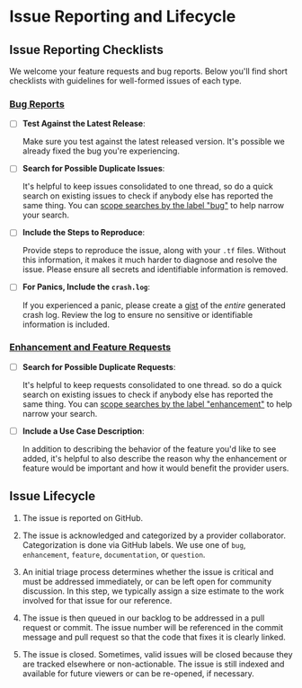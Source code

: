 # Issue Reporting and Lifecycle

## Issue Reporting Checklists

We welcome your feature requests and bug reports. Below you'll find short checklists with guidelines for well-formed issues of each type.

### [Bug Reports](https://github.com/kube-cloud/terraform-provider-vsphere/issues/new/choose)

- [ ] __Test Against the Latest Release__: 

    Make sure you test against the latest released version. It's possible we already fixed the bug you're experiencing.

- [ ] __Search for Possible Duplicate Issues__: 

    It's helpful to keep issues consolidated to one thread, so do a quick search on existing issues to check if anybody else has reported the same thing. You can [scope searches by the label "bug"](https://github.com/kube-cloud/terraform-provider-vsphere/issues?q=is%3Aopen+is%3Aissue+label%3Abug) to help narrow your search.

- [ ] __Include the Steps to Reproduce__: 

    Provide steps to reproduce the issue, along with your `.tf` files. Without this information, it makes it much harder to diagnose and resolve the issue. Please ensure all secrets and identifiable information is removed.

- [ ] __For Panics, Include the `crash.log`__: 

    If you experienced a panic, please create a [gist](https://gist.github.com) of the *entire* generated crash log. Review the log to ensure no sensitive or identifiable information is included.

### [Enhancement and Feature Requests](https://github.com/kube-cloud/terraform-provider-vsphere/issues/new/choose)

- [ ] __Search for Possible Duplicate Requests__: 

    It's helpful to keep requests consolidated to one thread. so do a quick search on existing issues to check if anybody else has reported the same thing. You can [scope searches by the label "enhancement"](https://github.com/kube-cloud/terraform-provider-vsphere/issues?q=is%3Aopen+is%3Aissue+label%3Aenhancement) to help narrow your search.

- [ ] __Include a Use Case Description__: 

    In addition to describing the behavior of the feature you'd like to see added, it's helpful to also describe the reason why the enhancement or feature would be important and how it would benefit the provider users.

## Issue Lifecycle

1. The issue is reported on GitHub.

2. The issue is acknowledged and categorized by a provider collaborator. Categorization is done via GitHub labels. We use one of `bug`, `enhancement`, `feature`, `documentation`, or `question`.

3. An initial triage process determines whether the issue is critical and must be addressed immediately, or can be left open for community discussion. In this step, we typically assign a size estimate to the work involved for that issue for our reference.

4. The issue is then queued in our backlog to be addressed in a pull request or commit. The issue number will be referenced in the commit message and pull request so that the code that fixes it is clearly linked.

5. The issue is closed. Sometimes, valid issues will be closed because they are tracked elsewhere or non-actionable. The issue is still indexed and available for future viewers or can be re-opened, if necessary.
